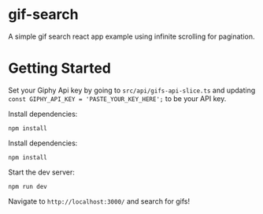 # gif-search
A simple gif search react app example using infinite scrolling for pagination.

# Getting Started

Set your Giphy Api key by going to `src/api/gifs-api-slice.ts` and updating `const GIPHY_API_KEY = 'PASTE_YOUR_KEY_HERE';` to be your API key.

Install dependencies:

`npm install`

Install dependencies:

`npm install`

Start the dev server:

`npm run dev`

Navigate to `http://localhost:3000/` and search for gifs!
